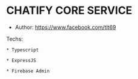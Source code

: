 # CHATIFY CORE SERVICE

- Author: https://www.facebook.com/tlt69

Techs:

    * Typescript

    * ExpressJS

    * Firebase Admin